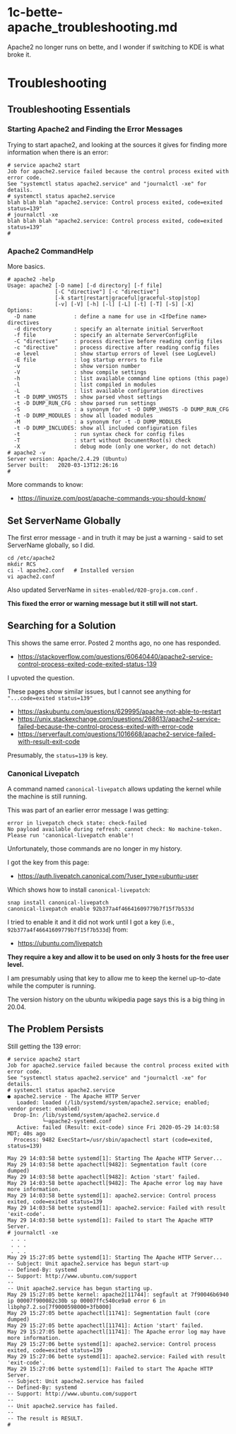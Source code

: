 
# 1c-bette-apache_troubleshooting.md

Apache2 no longer runs on bette, and I wonder if switching to KDE is what broke it.

# Troubleshooting

## Troubleshooting Essentials

### Starting Apache2 and Finding the Error Messages

Trying to start apache2, and looking at the sources it gives for finding more information when there is an error:

```
# service apache2 start
Job for apache2.service failed because the control process exited with error code.
See "systemctl status apache2.service" and "journalctl -xe" for details.
# systemctl status apache2.service
blah blah blah "apache2.service: Control process exited, code=exited status=139"
# journalctl -xe
blah blah blah "apache2.service: Control process exited, code=exited status=139"
#
```

### Apache2 CommandHelp

More basics.

```
# apache2 -help
Usage: apache2 [-D name] [-d directory] [-f file]
               [-C "directive"] [-c "directive"]
               [-k start|restart|graceful|graceful-stop|stop]
               [-v] [-V] [-h] [-l] [-L] [-t] [-T] [-S] [-X]
Options:
  -D name            : define a name for use in <IfDefine name> directives
  -d directory       : specify an alternate initial ServerRoot
  -f file            : specify an alternate ServerConfigFile
  -C "directive"     : process directive before reading config files
  -c "directive"     : process directive after reading config files
  -e level           : show startup errors of level (see LogLevel)
  -E file            : log startup errors to file
  -v                 : show version number
  -V                 : show compile settings
  -h                 : list available command line options (this page)
  -l                 : list compiled in modules
  -L                 : list available configuration directives
  -t -D DUMP_VHOSTS  : show parsed vhost settings
  -t -D DUMP_RUN_CFG : show parsed run settings
  -S                 : a synonym for -t -D DUMP_VHOSTS -D DUMP_RUN_CFG
  -t -D DUMP_MODULES : show all loaded modules
  -M                 : a synonym for -t -D DUMP_MODULES
  -t -D DUMP_INCLUDES: show all included configuration files
  -t                 : run syntax check for config files
  -T                 : start without DocumentRoot(s) check
  -X                 : debug mode (only one worker, do not detach)
# apache2 -v
Server version: Apache/2.4.29 (Ubuntu)
Server built:   2020-03-13T12:26:16
#
```

More commands to know:

- https://linuxize.com/post/apache-commands-you-should-know/

## Set ServerName Globally

The first error message - and in truth it may be just a warning - said to set ServerName globally, so I did.

```
cd /etc/apache2
mkdir RCS
ci -l apache2.conf   # Installed version
vi apache2.conf
```

Also updated ServerName in `sites-enabled/020-groja.com.conf` .

**This fixed the error or warning message but it still will not start.**

## Searching for a Solution

This shows the same error.  Posted 2 months ago, no one has responded.

- https://stackoverflow.com/questions/60640440/apache2-service-control-process-exited-code-exited-status-139

I upvoted the question.

These pages show similar issues, but I cannot see anything for `"...code=exited status=139"`

- https://askubuntu.com/questions/629995/apache-not-able-to-restart
- https://unix.stackexchange.com/questions/268613/apache2-service-failed-because-the-control-process-exited-with-error-code
- https://serverfault.com/questions/1016668/apache2-service-failed-with-result-exit-code

Presumably, the `status=139` is key.

### Canonical Livepatch

A command named `canonical-livepatch` allows updating the kernel while the machine is still running.

This was part of an earlier error message I was getting:

```
error in livepatch check state: check-failed
No payload available during refresh: cannot check: No machine-token.
Please run 'canonical-livepatch enable'!
```

Unfortunately, those commands are no longer in my history.

I got the key from this page:

- https://auth.livepatch.canonical.com/?user_type=ubuntu-user

Which shows how to install `canonical-livepatch`:

```
snap install canonical-livepatch
canonical-livepatch enable 92b377a4f46641609779b7f15f7b533d
```

I tried to enable it and it did not work until I got a key (i.e., `92b377a4f46641609779b7f15f7b533d`) from:

- https://ubuntu.com/livepatch

**They require a key and allow it to be used on only 3 hosts for the free user level.**

I am presumably using that key to allow me to keep the kernel up-to-date while the computer is running.

The version history on the ubuntu wikipedia page says this is a big thing in 20.04.

## The Problem Persists

Still getting the 139 error:

```
# service apache2 start
Job for apache2.service failed because the control process exited with error code.
See "systemctl status apache2.service" and "journalctl -xe" for details.
# systemctl status apache2.service
● apache2.service - The Apache HTTP Server
   Loaded: loaded (/lib/systemd/system/apache2.service; enabled; vendor preset: enabled)
  Drop-In: /lib/systemd/system/apache2.service.d
           └─apache2-systemd.conf
   Active: failed (Result: exit-code) since Fri 2020-05-29 14:03:58 MDT; 40s ago
  Process: 9482 ExecStart=/usr/sbin/apachectl start (code=exited, status=139)

May 29 14:03:58 bette systemd[1]: Starting The Apache HTTP Server...
May 29 14:03:58 bette apachectl[9482]: Segmentation fault (core dumped)
May 29 14:03:58 bette apachectl[9482]: Action 'start' failed.
May 29 14:03:58 bette apachectl[9482]: The Apache error log may have more information.
May 29 14:03:58 bette systemd[1]: apache2.service: Control process exited, code=exited status=139
May 29 14:03:58 bette systemd[1]: apache2.service: Failed with result 'exit-code'.
May 29 14:03:58 bette systemd[1]: Failed to start The Apache HTTP Server.
# journalctl -xe
 . . .
 . . .
 . . .
May 29 15:27:05 bette systemd[1]: Starting The Apache HTTP Server...
-- Subject: Unit apache2.service has begun start-up
-- Defined-By: systemd
-- Support: http://www.ubuntu.com/support
--
-- Unit apache2.service has begun starting up.
May 29 15:27:05 bette kernel: apache2[11744]: segfault at 7f90046b6940 ip 00007f900082c30b sp 00007ffc540ce9a0 error 6 in libphp7.2.so[7f9000598000+3fb000]
May 29 15:27:05 bette apachectl[11741]: Segmentation fault (core dumped)
May 29 15:27:05 bette apachectl[11741]: Action 'start' failed.
May 29 15:27:05 bette apachectl[11741]: The Apache error log may have more information.
May 29 15:27:06 bette systemd[1]: apache2.service: Control process exited, code=exited status=139
May 29 15:27:06 bette systemd[1]: apache2.service: Failed with result 'exit-code'.
May 29 15:27:06 bette systemd[1]: Failed to start The Apache HTTP Server.
-- Subject: Unit apache2.service has failed
-- Defined-By: systemd
-- Support: http://www.ubuntu.com/support
--
-- Unit apache2.service has failed.
--
-- The result is RESULT.
#
```

